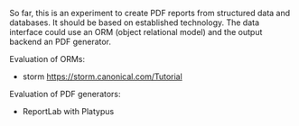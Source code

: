 So far, this is an experiment to create PDF reports from structured data and
databases. It should be based on established technology. The data interface
could use an ORM (object relational model) and the output backend an PDF
generator.

Evaluation of ORMs:
 - storm https://storm.canonical.com/Tutorial

Evaluation of PDF generators:
 - ReportLab with Platypus
